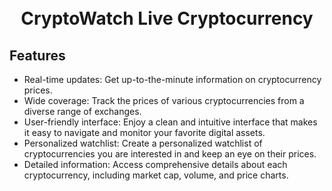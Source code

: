 

<h1 align="center">
  <br>
  CryptoWatch Live Cryptocurrency
  <br>
</h1>


## Features

- Real-time updates: Get up-to-the-minute information on cryptocurrency prices.
- Wide coverage: Track the prices of various cryptocurrencies from a diverse range of exchanges.
- User-friendly interface: Enjoy a clean and intuitive interface that makes it easy to navigate and monitor your favorite digital assets.
- Personalized watchlist: Create a personalized watchlist of cryptocurrencies you are interested in and keep an eye on their prices.
- Detailed information: Access comprehensive details about each cryptocurrency, including market cap, volume, and price charts.

